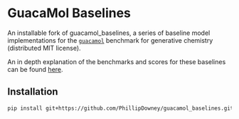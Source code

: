 # GuacaMol Baselines

An installable fork of guacamol_baselines, a series of baseline model implementations for the [`guacamol`](https://github.com/BenevolentAI/guacamol) benchmark for generative chemistry (distributed MIT license).

An in depth explanation of the benchmarks and scores for these baselines can be found [here](https://github.com/BenevolentAI/guacamol_baselines).

## Installation

```bash
pip install git+https://github.com/PhillipDowney/guacamol_baselines.git
```
